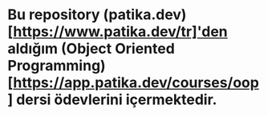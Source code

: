 # Bu repository (patika.dev)[https://www.patika.dev/tr]'den aldığım (Object Oriented Programming)[https://app.patika.dev/courses/oop] dersi ödevlerini içermektedir.
